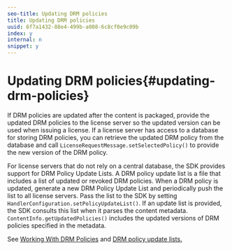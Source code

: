 ```yaml
---
seo-title: Updating DRM policies
title: Updating DRM policies
uuid: 6f7a1432-88e4-499b-a008-6c8cf0e9c09b
index: y
internal: n
snippet: y
---
```


# Updating DRM policies{#updating-drm-policies}

If DRM policies are updated after the content is packaged, provide the updated DRM policies to the license server so the updated version can be used when issuing a license. If a license server has access to a database for storing DRM policies, you can retrieve the updated DRM policy from the database and call `LicenseRequestMessage.setSelectedPolicy()` to provide the new version of the DRM policy.

For license servers that do not rely on a central database, the SDK provides support for DRM Policy Update Lists. A DRM policy update list is a file that includes a list of updated or revoked DRM policies. When a DRM policy is updated, generate a new DRM Policy Update List and periodically push the list to all license servers. Pass the list to the SDK by setting `HandlerConfiguration.setPolicyUpdateList()`. If an update list is provided, the SDK consults this list when it parses the content metadata. `ContentInfo.getUpdatedPolicies()` includes the updated versions of DRM policies specified in the metadata.

See [Working With DRM Policies](c_content-working-with-policies.md) and [DRM policy update lists.](c_content-policy-update-lists.md) 
